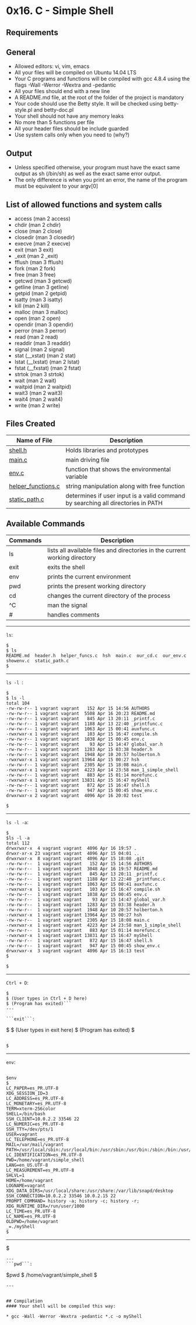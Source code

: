 # 0x16. C - Simple Shell

## Requirements
## General
* Allowed editors: vi, vim, emacs
* All your files will be compiled on Ubuntu 14.04 LTS
* Your C programs and functions will be compiled with gcc 4.8.4 using the flags -Wall -Werror -Wextra and -pedantic
* All your files should end with a new line
* A README.md file, at the root of the folder of the project is mandatory
* Your code should use the Betty style. It will be checked using betty-style.pl and betty-doc.pl
* Your shell should not have any memory leaks
* No more than 5 functions per file
* All your header files should be include guarded
* Use system calls only when you need to (why?)

## Output
* Unless specified otherwise, your program must have the exact same output as sh (/bin/sh) as well as the exact same error output.
* The only difference is when you print an error, the name of the program must be equivalent to your argv[0]

## List of allowed functions and system calls
* access (man 2 access)
* chdir (man 2 chdir)
* close (man 2 close)
* closedir (man 3 closedir)
* execve (man 2 execve)
* exit (man 3 exit)
* _exit (man 2 _exit)
* fflush (man 3 fflush)
* fork (man 2 fork)
* free (man 3 free)
* getcwd (man 3 getcwd)
* getline (man 3 getline)
* getpid (man 2 getpid)
* isatty (man 3 isatty)
* kill (man 2 kill)
* malloc (man 3 malloc)
* open (man 2 open)
* opendir (man 3 opendir)
* perror (man 3 perror)
* read (man 2 read)
* readdir (man 3 readdir)
* signal (man 2 signal)
* stat (__xstat) (man 2 stat)
* lstat (__lxstat) (man 2 lstat)
* fstat (__fxstat) (man 2 fstat)
* strtok (man 3 strtok)
* wait (man 2 wait)
* waitpid (man 2 waitpid)
* wait3 (man 2 wait3)
* wait4 (man 2 wait4)
* write (man 2 write)

## Files Created

| Name of File | Description |
| --- | --- |
|[shell.h](https://github.com/funkified/simple_shell/blob/master/header.h) | Holds libraries and prototypes |
|[main.c](https://github.com/funkified/simple_shell/blob/master/main.c) | main driving file|
|[env.c](https://github.com/funkified/simple_shell/blob/master/showenv.c) | function that shows the environmental variable |
|[helper_functions.c](https://github.com/funkified/simple_shell/blob/master/helper_funcs.c) | string manipulation along with free function |
|[static_path.c](https://github.com/funkified/simple_shell/blob/master/static_path.c)| determines if user input is a valid command by searching all directories in PATH |

## Available Commands


| Commands | Description |
--- | --- |
ls | lists all available files and directories in the current working directory
exit | exits the shell
env | prints the current environment
pwd | prints the present working directory
cd | changes the current directory of the process
^C | man the signal
\# | handles comments

---
```ls```:

```
$
$ ls
README.md  header.h  helper_funcs.c  hsh  main.c  our_cd.c  our_env.c  showenv.c  static_path.c
$
```
---
```ls -l ```:

```
$
$ ls -l
total 104
-rw-rw-r-- 1 vagrant vagrant   152 Apr 15 14:56 AUTHORS
-rw-rw-r-- 1 vagrant vagrant  5508 Apr 16 20:23 README.md
-rw-rw-r-- 1 vagrant vagrant   845 Apr 13 20:11 _printf.c
-rw-rw-r-- 1 vagrant vagrant  1188 Apr 13 22:40 _printfunc.c
-rw-rw-r-- 1 vagrant vagrant  1063 Apr 15 00:41 auxfunc.c
-rwxrwxr-x 1 vagrant vagrant   103 Apr 15 16:47 compile.sh
-rw-rw-r-- 1 vagrant vagrant  1038 Apr 15 00:45 env.c
-rw-rw-r-- 1 vagrant vagrant    93 Apr 15 14:47 global_var.h
-rw-rw-r-- 1 vagrant vagrant  1283 Apr 15 03:38 header.h
-rw-rw-r-- 1 vagrant vagrant  1948 Apr 10 20:57 holberton.h
-rwxrwxr-x 1 vagrant vagrant 13964 Apr 15 00:27 hsh
-rw-rw-r-- 1 vagrant vagrant  2305 Apr 15 18:08 main.c
-rwxrwxr-x 1 vagrant vagrant  4223 Apr 14 23:58 man_1_simple_shell
-rw-rw-r-- 1 vagrant vagrant   883 Apr 15 01:14 morefunc.c
-rwxrwxr-x 1 vagrant vagrant 13831 Apr 15 16:47 myShell
-rw-rw-r-- 1 vagrant vagrant   872 Apr 15 16:47 shell.h
-rw-rw-r-- 1 vagrant vagrant   947 Apr 15 00:45 show_env.c
drwxrwxr-x 2 vagrant vagrant  4096 Apr 16 20:02 test

$
```
---
```ls -l -a```:

```
$
$ls -l -a
total 112
drwxrwxr-x  4 vagrant vagrant  4096 Apr 16 19:57 .
drwxr-xr-x 23 vagrant vagrant  4096 Apr 15 04:01 ..
drwxrwxr-x  8 vagrant vagrant  4096 Apr 15 18:08 .git
-rw-rw-r--  1 vagrant vagrant   152 Apr 15 14:56 AUTHORS
-rw-rw-r--  1 vagrant vagrant  3048 Apr 16 19:57 README.md
-rw-rw-r--  1 vagrant vagrant   845 Apr 13 20:11 _printf.c
-rw-rw-r--  1 vagrant vagrant  1188 Apr 13 22:40 _printfunc.c
-rw-rw-r--  1 vagrant vagrant  1063 Apr 15 00:41 auxfunc.c
-rwxrwxr-x  1 vagrant vagrant   103 Apr 15 16:47 compile.sh
-rw-rw-r--  1 vagrant vagrant  1038 Apr 15 00:45 env.c
-rw-rw-r--  1 vagrant vagrant    93 Apr 15 14:47 global_var.h
-rw-rw-r--  1 vagrant vagrant  1283 Apr 15 03:38 header.h
-rw-rw-r--  1 vagrant vagrant  1948 Apr 10 20:57 holberton.h
-rwxrwxr-x  1 vagrant vagrant 13964 Apr 15 00:27 hsh
-rw-rw-r--  1 vagrant vagrant  2305 Apr 15 18:08 main.c
-rwxrwxr-x  1 vagrant vagrant  4223 Apr 14 23:58 man_1_simple_shell
-rw-rw-r--  1 vagrant vagrant   883 Apr 15 01:14 morefunc.c
-rwxrwxr-x  1 vagrant vagrant 13831 Apr 15 16:47 myShell
-rw-rw-r--  1 vagrant vagrant   872 Apr 15 16:47 shell.h
-rw-rw-r--  1 vagrant vagrant   947 Apr 15 00:45 show_env.c
drwxrwxr-x  3 vagrant vagrant  4096 Apr 15 16:13 test
$

$
```
---
```Ctrl + D```:

```
$
$ (User types in Ctrl + D here)
$ (Program has exited)```
---

```exit```:

```
$
$ (User types in exit here)
$ (Program has exited)
$
```

$
```
---
```env```:

```

$env
$
LC_PAPER=es_PR.UTF-8
XDG_SESSION_ID=3
LC_ADDRESS=es_PR.UTF-8
LC_MONETARY=es_PR.UTF-8
TERM=xterm-256color
SHELL=/bin/bash
SSH_CLIENT=10.0.2.2 33546 22
LC_NUMERIC=es_PR.UTF-8
SSH_TTY=/dev/pts/1
USER=vagrant
LC_TELEPHONE=es_PR.UTF-8
MAIL=/var/mail/vagrant
PATH=/usr/local/sbin:/usr/local/bin:/usr/sbin:/usr/bin:/sbin:/bin:/usr/games:/usr/local/games:/snap/bin
LC_IDENTIFICATION=es_PR.UTF-8
PWD=/home/vagrant/simple_shell
LANG=en_US.UTF-8
LC_MEASUREMENT=es_PR.UTF-8
SHLVL=1
HOME=/home/vagrant
LOGNAME=vagrant
XDG_DATA_DIRS=/usr/local/share:/usr/share:/var/lib/snapd/desktop
SSH_CONNECTION=10.0.2.2 33546 10.0.2.15 22
PROMPT_COMMAND= history -a; history -c; history -r;
XDG_RUNTIME_DIR=/run/user/1000
LC_TIME=es_PR.UTF-8
LC_NAME=es_PR.UTF-8
OLDPWD=/home/vagrant
_=./myShell
$
```
---

$
```
---
```pwd```:

```

$pwd
$
/home/vagrant/simple_shell
$
```
---


## Compilation
#### Your shell will be compiled this way:

* gcc -Wall -Werror -Wextra -pedantic *.c -o myShell
